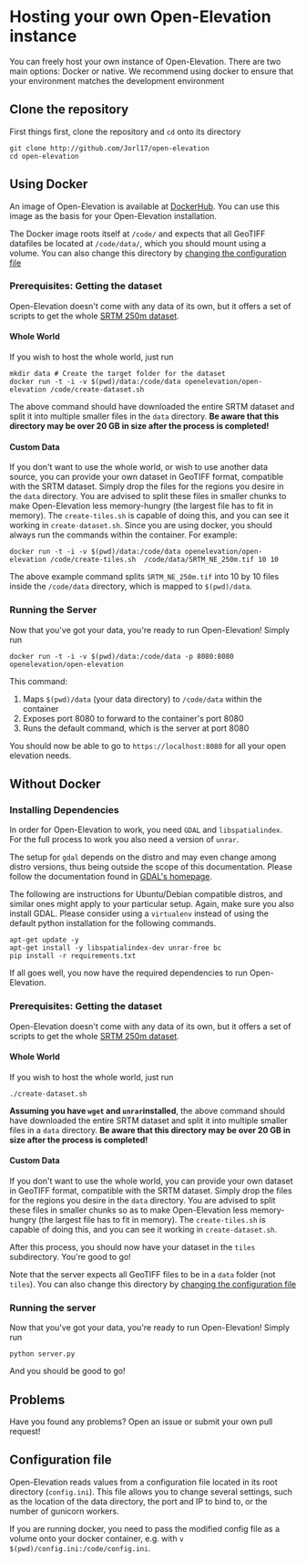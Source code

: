 # Hosting your own Open-Elevation instance

You can freely host your own instance of Open-Elevation. There are two main options: Docker or native. We recommend using docker to ensure that your environment matches the development environment

## Clone the repository
First things first, clone the repository and `cd` onto its directory

```
git clone http://github.com/Jorl17/open-elevation
cd open-elevation
```


## Using Docker

An image of Open-Elevation is available at [DockerHub](https://hub.docker.com/r/openelevation/open-elevation/). You can use this image as the basis for your Open-Elevation installation.

The Docker image roots itself at `/code/` and expects that all GeoTIFF datafiles be located at `/code/data/`, which you should mount using a volume. You can also change this directory by [changing the configuration file](#configuration-file)

### Prerequisites: Getting the dataset

Open-Elevation doesn't come with any data of its own, but it offers a set of scripts to get the whole [SRTM 250m dataset](https://srtm.csi.cgiar.org).

#### Whole World

If you wish to host the whole world, just run

```
mkdir data # Create the target folder for the dataset
docker run -t -i -v $(pwd)/data:/code/data openelevation/open-elevation /code/create-dataset.sh
```

The above command should have downloaded the entire SRTM dataset and split it into multiple smaller files in the `data` directory. **Be aware that this directory may be over 20 GB in size after the process is completed!**

#### Custom Data

If you don't want to use the whole world, or wish to use another data source, you can provide your own dataset in GeoTIFF format, compatible with the SRTM dataset. Simply drop the files for the regions you desire in the `data` directory. You are advised to split these files in smaller chunks to make Open-Elevation less memory-hungry (the largest file has to fit in memory). The `create-tiles.sh` is capable of doing this, and you can see it working in `create-dataset.sh`. Since you are using docker, you should always run the commands within the container. For example:

```
docker run -t -i -v $(pwd)/data:/code/data openelevation/open-elevation /code/create-tiles.sh  /code/data/SRTM_NE_250m.tif 10 10
```

The above example command splits `SRTM_NE_250m.tif` into 10 by 10 files inside the `/code/data` directory, which is mapped to `$(pwd)/data`.


### Running the Server

Now that you've got your data, you're ready to run Open-Elevation! Simply run

```
docker run -t -i -v $(pwd)/data:/code/data -p 8080:8080 openelevation/open-elevation
```

This command:

1. Maps `$(pwd)/data` (your data directory) to `/code/data` within the container
2. Exposes port 8080 to forward to the container's port 8080
3. Runs the default command, which is the server at port 8080

You should now be able to go to `https://localhost:8080` for all your open elevation needs.

## Without Docker

### Installing Dependencies

In order for Open-Elevation to work, you need `GDAL` and `libspatialindex`. For the full process to work you also need a version of `unrar`. 

The setup for `gdal` depends on the distro and may even change among distro versions, thus being outside the scope of this documentation. Please follow the documentation found in [GDAL's homepage](http://www.gdal.org/).

The following are instructions for Ubuntu/Debian compatible distros, and similar ones might apply to your particular setup. Again, make sure you also install GDAL. Please consider using a `virtualenv` instead of using the default python installation for the following commands.
	

```
apt-get update -y
apt-get install -y libspatialindex-dev unrar-free bc
pip install -r requirements.txt
```

If all goes well, you now have the required dependencies to run Open-Elevation.

### Prerequisites: Getting the dataset

Open-Elevation doesn't come with any data of its own, but it offers a set of scripts to get the whole [SRTM 250m dataset](http://gisweb.ciat.cgiar.org/TRMM/SRTM_Resampled_250m/).

#### Whole World

If you wish to host the whole world, just run

```
./create-dataset.sh
```

**Assuming you have `wget` and `unrar`installed**, the above command should have downloaded the entire SRTM dataset and split it into multiple smaller files in a `data` directory. **Be aware that this directory may be over 20 GB in size after the process is completed!**

#### Custom Data

If you don't want to use the whole world, you can provide your own dataset in GeoTIFF format, compatible with the SRTM dataset. Simply drop the files for the regions you desire in the `data` directory. You are advised to split these files in smaller chunks so as to make Open-Elevation less memory-hungry (the largest file has to fit in memory). The `create-tiles.sh` is capable of doing this, and you can see it working in `create-dataset.sh`.

After this process, you should now have your dataset in the `tiles` subdirectory. You're good to go!

Note that the server expects all GeoTIFF files to be in a `data` folder (not `tiles`).  You can also change this directory by [changing the configuration file](#configuration-file)

### Running the server

Now that you've got your data, you're ready to run Open-Elevation! Simply run

```
python server.py
```

And you should be good to go!

## Problems

Have you found any problems? Open an issue or submit your own pull request!

## Configuration file

Open-Elevation reads values from a configuration file located in its root directory (`config.ini`). This file allows you to change several settings, such as the location of the data directory, the port and IP to bind to, or the number of gunicorn workers.

If you are running docker, you need to pass the modified config file as a volume onto your docker container, e.g. with `v $(pwd)/config.ini:/code/config.ini`.
